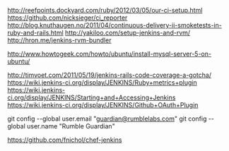 http://reefpoints.dockyard.com/ruby/2012/03/05/our-ci-setup.html
https://github.com/nicksieger/ci_reporter
http://blog.knuthaugen.no/2011/04/continuous-delivery-ii-smoketests-in-ruby-and-rails.html
http://yakiloo.com/setup-jenkins-and-rvm/
http://hron.me/jenkins-rvm-bundler

http://www.howtogeek.com/howto/ubuntu/install-mysql-server-5-on-ubuntu/


http://timvoet.com/2011/05/19/jenkins-rails-code-coverage-a-gotcha/
https://wiki.jenkins-ci.org/display/JENKINS/Ruby+metrics+plugin
https://wiki.jenkins-ci.org/display/JENKINS/Starting+and+Accessing+Jenkins
https://wiki.jenkins-ci.org/display/JENKINS/Github+OAuth+Plugin


git config --global user.email "guardian@rumblelabs.com"
git config --global user.name "Rumble Guardian"

https://github.com/fnichol/chef-jenkins